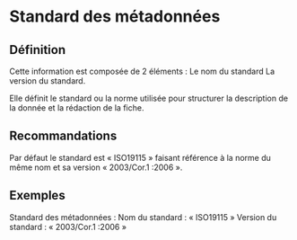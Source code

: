 
<!-- Begin @md_standardname.md -->

# Standard des métadonnées

## Définition
Cette information est composée de 2 éléments :
Le nom du standard
La version du standard.

Elle définit le standard ou la norme utilisée pour structurer la description de la donnée et la rédaction de la fiche.

## Recommandations
Par défaut le standard est « ISO19115 » faisant référence à la norme du même nom et sa version « 2003/Cor.1 :2006 ».

## Exemples
Standard des métadonnées :
Nom du standard : « ISO19115 »
Version du standard : « 2003/Cor.1 :2006 »

<!-- End @md_standardname.md -->

